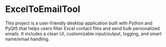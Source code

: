 # ExcelToEmailTool
This project is a user-friendly desktop application built with Python and PyQt5 that helps users filter Excel contact files and send bulk personalized emails. It includes a clean UI, customizable input/output, logging, and smart name/email handling.
